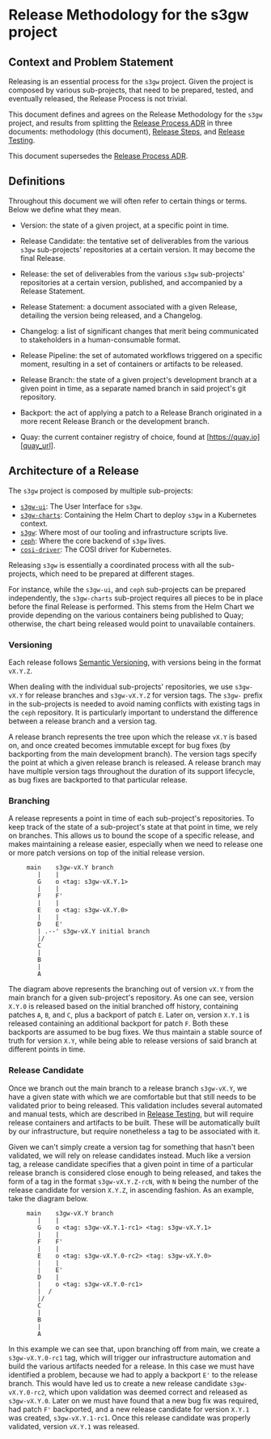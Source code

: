 # Release Methodology for the s3gw project

## Context and Problem Statement

Releasing is an essential process for the `s3gw` project. Given the project is
composed by various sub-projects, that need to be prepared, tested, and
eventually released, the Release Process is not trivial.

This document defines and agrees on the Release Methodology for the `s3gw`
project, and results from splitting the [Release Process ADR][process_adr] in
three documents: methodology (this document), [Release Steps][steps_adr], and
[Release Testing][testing_adr].

This document supersedes the [Release Process ADR][process_adr].

## Definitions

Throughout this document we will often refer to certain things or terms. Below
we define what they mean.

- Version: the state of a given project, at a specific point in time.

- Release Candidate: the tentative set of deliverables from the various `s3gw`
  sub-projects' repositories at a certain version. It may become the final Release.

- Release: the set of deliverables from the various `s3gw` sub-projects'
  repositories at a certain version, published, and accompanied by a
  Release Statement.

- Release Statement: a document associated with a given Release, detailing the
  version being released, and a Changelog.

- Changelog: a list of significant changes that merit being communicated to
  stakeholders in a human-consumable format.

- Release Pipeline: the set of automated workflows triggered on a specific
  moment, resulting in a set of containers or artifacts to be released.

- Release Branch: the state of a given project's development branch at a given
  point in time, as a separate named branch in said project's git repository.

- Backport: the act of applying a patch to a Release Branch originated in a
  more recent Release Branch or the development branch.

- Quay: the current container registry of choice, found at [https://quay.io][quay_url].

## Architecture of a Release

The `s3gw` project is composed by multiple sub-projects:

- [`s3gw-ui`][1_1]: The User Interface for `s3gw`.
- [`s3gw-charts`][1_2]: Containing the Helm Chart to deploy `s3gw` in a Kubernetes
  context.
- [`s3gw`][1_3]: Where most of our tooling and infrastructure scripts live.
- [`ceph`][1_4]: Where the core backend of `s3gw` lives.
- [`cosi-driver`][1_5]: The COSI driver for Kubernetes.

Releasing `s3gw` is essentially a coordinated process with all the sub-projects,
which need to be prepared at different stages.

For instance, while the `s3gw-ui`, and `ceph` sub-projects can be
prepared independently, the `s3gw-charts` sub-project requires all pieces to be
in place before the final Release is performed. This stems from the Helm Chart
we provide depending on the various containers being published to Quay;
otherwise, the chart being released would point to unavailable containers.

### Versioning

Each release follows [Semantic Versioning][1_6], with versions being in the format
`vX.Y.Z`.

When dealing with the individual sub-projects' repositories, we use
`s3gw-vX.Y` for release branches and `s3gw-vX.Y.Z` for version tags.
The `s3gw-` prefix in the sub-projects is needed to avoid naming conflicts with
existing tags in the `ceph` repository.
It is particularly important to understand the difference between a release
branch and a version tag.

A release branch represents the tree upon which the release `vX.Y` is based on,
and once created becomes immutable except for bug fixes (by backporting from the
main development branch). The version tags specify the point at which a given
release branch is released. A release branch may have multiple version tags
throughout the duration of its support lifecycle, as bug fixes are backported to
that particular release.

### Branching

A release represents a point in time of each sub-project's repositories. To keep
track of the state of a sub-project's state at that point in time, we rely on
branches. This allows us to bound the scope of a specific release, and makes
maintaining a release easier, especially when we need to release one or more
patch versions on top of the initial release version.

```
     main    s3gw-vX.Y branch
        |    |
        G    o <tag: s3gw-vX.Y.1>
        |    |
        F    F'
        |    |
        E    o <tag: s3gw-vX.Y.0>
        |    |
        D    E'
        | .--' s3gw-vX.Y initial branch
        |/
        C
        |
        B
        |
        A
```

The diagram above represents the branching out of version `vX.Y` from the main
branch for a given sub-project's repository. As one can see, version `X.Y.0` is
released based on the initial branched off history, containing patches `A`, `B`,
and `C`, plus a backport of patch `E`. Later on, version `X.Y.1` is released
containing an additional backport for patch `F`. Both these backports are
assumed to be bug fixes. We thus maintain a stable source of truth for version
`X.Y`, while being able to release versions of said branch at different points
in time.

### Release Candidate

Once we branch out the main branch to a release branch `s3gw-vX.Y`, we have a
given state with which we are comfortable but that still needs to be validated
prior to being released. This validation includes several automated and manual
tests, which are described in [Release Testing][testing_adr], but will require release
containers and artifacts to be built. These will be automatically built by our
infrastructure, but require nonetheless a tag to be associated with it.

Given we can't simply create a version tag for something that hasn't been
validated, we will rely on release candidates instead. Much like a version tag,
a release candidate specifies that a given point in time of a particular release
branch is considered close enough to being released, and takes the form of a tag
in the format `s3gw-vX.Y.Z-rcN`, with `N` being the number of the release
candidate for version `X.Y.Z`, in ascending fashion. As an example, take the
diagram below.

```
     main    s3gw-vX.Y branch
        |    |
        G    o <tag: s3gw-vX.Y.1-rc1> <tag: s3gw-vX.Y.1>
        |    |
        F    F'
        |    |
        E    o <tag: s3gw-vX.Y.0-rc2> <tag: s3gw-vX.Y.0>
        |    |
        |    E'
        D    |
        |    o <tag: s3gw-vX.Y.0-rc1>
        |  /
        |/
        C
        |
        B
        |
        A
```

In this example we can see that, upon branching off from main, we create a
`s3gw-vX.Y.0-rc1` tag, which will trigger our infrastructure automation and
build the various artifacts needed for a release. In this case we must have
identified a problem, because we had to apply a backport `E'` to the release
branch. This would have led us to create a new release candidate
`s3gw-vX.Y.0-rc2`, which upon validation was deemed correct and released as
`s3gw-vX.Y.0`. Later on we must have found that a new bug fix was required, had
patch `F'` backported, and a new release candidate for version `X.Y.1` was
created, `s3gw-vX.Y.1-rc1`. Once this release candidate was properly validated,
version `vX.Y.1` was released.

[process_adr]: ./0007-release-process.md
[steps_adr]: ./0016-release-steps.md
[testing_adr]: ./0017-release-testing.md
[quay_url]: https://quay.io
[1_1]: https://github.com/aquarist-labs/s3gw-ui/
[1_2]: https://github.com/aquarist-labs/s3gw-charts/
[1_3]: https://github.com/aquarist-labs/s3gw/
[1_4]: https://github.com/aquarist-labs/ceph/
[1_5]: https://github.com/aquarist-labs/s3gw-cosi-driver
[1_6]: https://semver.org/
